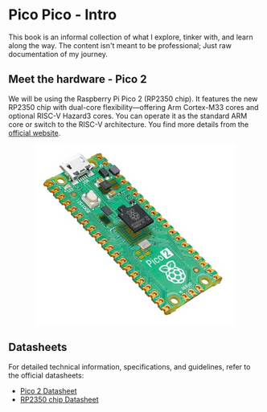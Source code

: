 # Pico Pico - Intro

This book is an informal collection of what I explore, tinker with, and learn along the way. The content isn't meant to be professional; Just raw documentation of my journey.

## Meet the hardware  - Pico 2
We will be using the Raspberry Pi Pico 2 (RP2350 chip).  It features the new RP2350 chip with dual-core flexibility—offering Arm Cortex-M33 cores and optional RISC-V Hazard3 cores. You can operate it as the standard ARM core or switch to the RISC-V architecture.  You find more details from the [official website](https://www.raspberrypi.com/products/raspberry-pi-pico-2/).

<img style="display: block; margin: auto;" alt="pico2" src="./images/pico2.png"/>


## Datasheets
For detailed technical information, specifications, and guidelines, refer to the official datasheets:
* [Pico 2 Datasheet](https://datasheets.raspberrypi.com/pico/pico-2-datasheet.pdf)
* [RP2350 chip Datasheet](https://datasheets.raspberrypi.com/rp2350/rp2350-datasheet.pdf)
